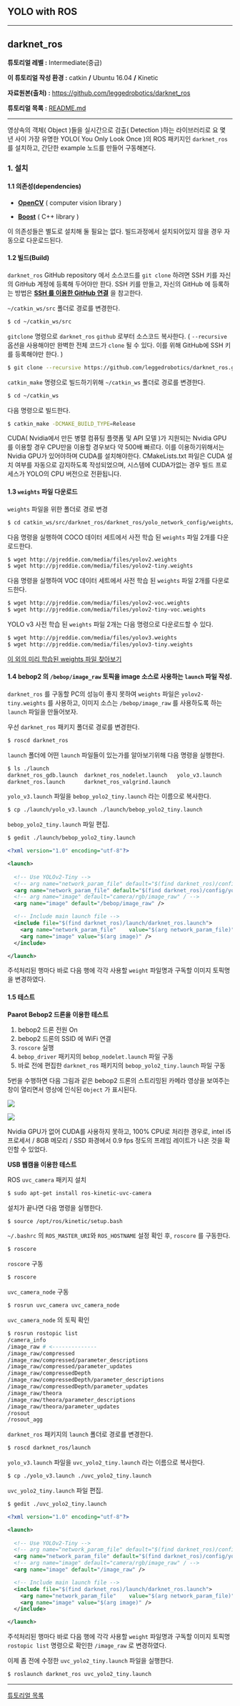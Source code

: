 ## YOLO with ROS



------

## darknet_ros

**튜토리얼 레벨 :**  Intermediate(중급)

**이 튜토리얼 작성 환경 :**  catkin **/** Ubuntu 16.04 **/** Kinetic

**자료원본(출처) :** <https://github.com/leggedrobotics/darknet_ros>

**튜토리얼 목록 :** [README.md](../README.md)

------

영상속의 객체( Object )들을 실시간으로 검출( Detection )하는 라이브러리로 요 몇 년 사이 가장 유명한 YOLO( You Only Look Once )의 ROS 패키지인 `darknet_ros` 를 설치하고, 간단한 example 노드를 만들어 구동해본다.



### 1. 설치



#### 1.1 의존성(dependencies)

- [**OpenCV**](https://opencv.org/) ( computer vision library )

- [**Boost**](https://opencv.org/) ( C++ library )

이 의존성들은 별도로 설치해 둘 필요는 없다. 빌드과정에서 설치되어있지 않을 경우 자동으로 다운로드된다.



#### 1.2 빌드(Build)

`darknet_ros` GitHub repository 에서 소스코드를 `git clone` 하려면 SSH 키를 자신의 GitHub 계정에 등록해 두어야만 한다. SSH 키를 만들고, 자신의 GitHub 에 등록하는 방법은 [**SSH 를 이용한 GitHub 연결**](./darknet_ros_connect2github_ssh.md) 을 참고한다. 



`~/catkin_ws/src` 폴더로 경로를 변경한다. 

```bash
$ cd ~/catkin_ws/src
```

`gitclone` 명령으로 `darknet_ros` `github` 로부터  소스코드 복사한다. ( `--recursive` 옵션을 사용해야만 완벽한 전체 코드가 `clone` 될 수 있다. 이를 위해 GitHub에 SSH 키를 등록해야만 한다. )

```bash
$ git clone --recursive https://github.com/leggedrobotics/darknet_ros.git
```

`catkin_make` 명령으로 빌드하기위해 `~/catkin_ws` 폴더로 경로를 변경한다. 

```bash
$ cd ~/catkin_ws
```

다음 명령으로 빌드한다. 

```bash
$ catkin_make -DCMAKE_BUILD_TYPE=Release
```

CUDA( Nvidia에서 만든 병렬 컴퓨팅 플랫폼 및 API 모델 )가 지원되는 Nvidia GPU 를 이용할 경우 CPU만을 이용할 경우보다 약 500배 빠르다. 이를 이용하기위해서는 Nvidia GPU가 있어야하며 CUDA를 설치해야한다. CMakeLists.txt 파일은 CUDA 설치 여부를 자동으로 감지하도록 작성되었으며, 시스템에 CUDA가없는 경우 빌드 프로세스가 YOLO의 CPU 버전으로 전환됩니다.



#### 1.3 `weights` 파일 다운로드

`weights` 파일을 위한 폴더로 경로 변경

```bash
$ cd catkin_ws/src/darknet_ros/darknet_ros/yolo_network_config/weights/
```

다음 명령을 실행하여 COCO 데이터 세트에서 사전 학습 된 `weights` 파일 2개를 다운로드한다. 

```bash
$ wget http://pjreddie.com/media/files/yolov2.weights
$ wget http://pjreddie.com/media/files/yolov2-tiny.weights
```

다음 명령을 실행하여 VOC 데이터 세트에서 사전 학습 된 `weights` 파일 2개를 다운로드한다. 

```bash
$ wget http://pjreddie.com/media/files/yolov2-voc.weights
$ wget http://pjreddie.com/media/files/yolov2-tiny-voc.weights
```

YOLO v3 사전 학습 된 `weights` 파일 2개는 다음 명령으로 다운로드할 수 있다. 

```bash
$ wget http://pjreddie.com/media/files/yolov3.weights
$ wget http://pjreddie.com/media/files/yolov3-tiny.weights
```

[이 외의 미리 학습된 weights 파일 찾아보기](https://pjreddie.com/darknet/yolo/)



#### 1.4 bebop2 의 `/bebop/image_raw` 토픽을 image 소스로 사용하는 `launch` 파일 작성.

`darknet_ros` 를 구동할 PC의 성능이 좋지 못하여 `weights` 파일은 `yolov2-tiny.weights` 를 사용하고, 이미지 소스는 `/bebop/image_raw` 를 사용하도록 하는 `launch` 파일을 만들어보자. 

우선 `darknet_ros` 패키지 폴더로 경로를 변경한다. 

```bash
$ roscd darknet_ros
```

`launch` 폴더에 어떤 `launch` 파일들이 있는가를 알아보기위해 다음 명령을 실행한다.  

```bash
$ ls ./launch
darknet_ros_gdb.launch  darknet_ros_nodelet.launch   yolo_v3.launch
darknet_ros.launch      darknet_ros_valgrind.launch
```

`yolo_v3.launch` 파일을 `bebop_yolo2_tiny.launch` 라는 이름으로 복사한다.

```bash
$ cp ./launch/yolo_v3.launch ./launch/bebop_yolo2_tiny.launch
```

`bebop_yolo2_tiny.launch` 파일 편집. 

```bash
$ gedit ./launch/bebop_yolo2_tiny.launch
```

```xml
<?xml version="1.0" encoding="utf-8"?>

<launch>
  
  <!-- Use YOLOv2-Tiny -->
  <!-- arg name="network_param_file" default="$(find darknet_ros)/config/yolov3.yaml"/ -->
  <arg name="network_param_file" default="$(find darknet_ros)/config/yolov2_tiny.yaml"/>
  <!-- arg name="image" default="camera/rgb/image_raw" / -->
  <arg name="image" default="/bebop/image_raw" />

  <!-- Include main launch file -->
  <include file="$(find darknet_ros)/launch/darknet_ros.launch">
    <arg name="network_param_file"    value="$(arg network_param_file)"/>
    <arg name="image" value="$(arg image)" />
  </include>

</launch>
```

주석처리된 행마다 바로 다음 행에 각각 사용할  `weight` 파일명과 구독할 이미지 토픽명을 변경하였다.



#### 1.5 테스트

**Paarot Bebop2 드론을 이용한 테스트**

1. bebop2 드론 전원 On
2. bebop2 드론의 SSID 에  WiFi 연결
3. `roscore`  실행
4. `bebop_driver`  패키지의  `bebop_nodelet.launch` 파일 구동
5. 바로 전에 편집한 `darknet_ros` 패키지의 `bebop_yolo2_tiny.launch` 파일 구동

5번을 수행하면 다음 그림과 같은 bebop2 드론의 스트리밍된 카메라 영상을 보여주는 창이 열리면서 영상에 인식된 `Object` 가 표시된다. 

![](../img/darknet_ROS/darknet_ros_sample1.png)

![](../img/darknet_ROS/darknet_ros_sample2.png)



Nvidia GPU가 없어 CUDA를 사용하지 못하고, 100% CPU로 처리한 경우로, intel i5 프로세서 / 8GB 메모리 / SSD 화경에서 0.9 fps 정도의 프레임 레이트가 나온 것을 확인할 수 있었다. 



**USB 웹캠을 이용한 테스트**

ROS `uvc_camera` 패키지 설치

```bash
$ sudo apt-get install ros-kinetic-uvc-camera
```

설치가 끝나면 다음 명령을 실행한다. 

```bash
$ source /opt/ros/kinetic/setup.bash
```

`~/.bashrc` 의 `ROS_MASTER_URI`와  `ROS_HOSTNAME` 설정 확인 후,  `roscore` 를 구동한다.

```bash
$ roscore
```

`roscore` 구동

```bash
$ roscore
```

`uvc_camera_node` 구동

```bash
$ rosrun uvc_camera uvc_camera_node
```

`uvc_camera_node` 의 토픽 확인

```bash
$ rosrun rostopic list
/camera_info
/image_raw # <--------------
/image_raw/compressed
/image_raw/compressed/parameter_descriptions
/image_raw/compressed/parameter_updates
/image_raw/compressedDepth
/image_raw/compressedDepth/parameter_descriptions
/image_raw/compressedDepth/parameter_updates
/image_raw/theora
/image_raw/theora/parameter_descriptions
/image_raw/theora/parameter_updates
/rosout
/rosout_agg
```

 `darknet_ros` 패키지의 `launch`  폴더로 경로를 변경한다. 

```bash
$ roscd darknet_ros/launch
```

`yolo_v3.launch` 파일을 `uvc_yolo2_tiny.launch` 라는 이름으로 복사한다.

```bash
$ cp ./yolo_v3.launch ./uvc_yolo2_tiny.launch
```

`uvc_yolo2_tiny.launch` 파일 편집. 

```bash
$ gedit ./uvc_yolo2_tiny.launch
```

```xml
<?xml version="1.0" encoding="utf-8"?>

<launch>
  
  <!-- Use YOLOv2-Tiny -->
  <!-- arg name="network_param_file" default="$(find darknet_ros)/config/yolov3.yaml"/ -->
  <arg name="network_param_file" default="$(find darknet_ros)/config/yolov2_tiny.yaml"/>
  <!-- arg name="image" default="camera/rgb/image_raw" / -->
  <arg name="image" default="/image_raw" />

  <!-- Include main launch file -->
  <include file="$(find darknet_ros)/launch/darknet_ros.launch">
    <arg name="network_param_file"    value="$(arg network_param_file)"/>
    <arg name="image" value="$(arg image)" />
  </include>

</launch>
```

주석처리된 행마다 바로 다음 행에 각각 사용할  `weight` 파일명과 구독할 이미지 토픽명 `rostopic list` 명령으로 확인한 `/image_raw` 로 변경하였다.

이제 좀 전에 수정한 `uvc_yolo2_tiny.launch` 파일을 실행한다.

```bash
$ roslaunch darknet_ros uvc_yolo2_tiny.launch
```











---

 [튜토리얼 목록](../README.md) 
